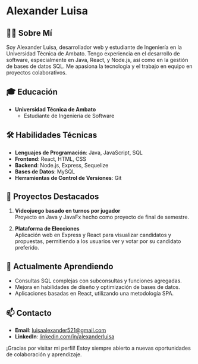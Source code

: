 # Alexander Luisa

## 👨‍💻 Sobre Mí
Soy Alexander Luisa, desarrollador web y estudiante de Ingeniería en la Universidad Técnica de Ambato. Tengo experiencia en el desarrollo de software, especialmente en Java, React, y Node.js, así como en la gestión de bases de datos SQL. Me apasiona la tecnología y el trabajo en equipo en proyectos colaborativos.

## 🎓 Educación
- **Universidad Técnica de Ambato**
  - Estudiante de Ingeniería de Software

## 🛠️ Habilidades Técnicas
- **Lenguajes de Programación**: Java, JavaScript, SQL
- **Frontend**: React, HTML, CSS
- **Backend**: Node.js, Express, Sequelize
- **Bases de Datos**: MySQL
- **Herramientas de Control de Versiones**: Git

## 🚀 Proyectos Destacados
1. **Videojuego basado en turnos por jugador**  
   Proyecto en Java y JavaFx hecho como proyecto de final de semestre.

2. **Plataforma de Elecciones**  
   Aplicación web en Express y React para visualizar candidatos y propuestas, permitiendo a los usuarios ver y votar por su candidato preferido.

## 🌱 Actualmente Aprendiendo
- Consultas SQL complejas con subconsultas y funciones agregadas.
- Mejora en habilidades de diseño y optimización de bases de datos.
- Aplicaciones basadas en React, utilizando una metodología SPA.

## 📫 Contacto
- **Email**: luisaalexander521@gmail.com
- **LinkedIn**: [linkedin.com/in/alexanderluisa](https://linkedin.com/in/alexanderluisa)

¡Gracias por visitar mi perfil! Estoy siempre abierto a nuevas oportunidades de colaboración y aprendizaje.


